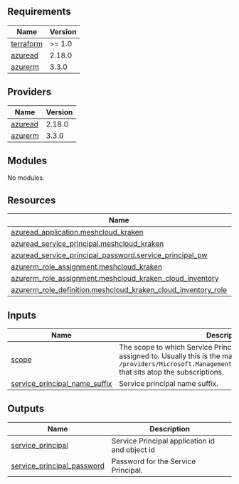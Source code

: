 ## Requirements

| Name | Version |
|------|---------|
| <a name="requirement_terraform"></a> [terraform](#requirement\_terraform) | >= 1.0 |
| <a name="requirement_azuread"></a> [azuread](#requirement\_azuread) | 2.18.0 |
| <a name="requirement_azurerm"></a> [azurerm](#requirement\_azurerm) | 3.3.0 |

## Providers

| Name | Version |
|------|---------|
| <a name="provider_azuread"></a> [azuread](#provider\_azuread) | 2.18.0 |
| <a name="provider_azurerm"></a> [azurerm](#provider\_azurerm) | 3.3.0 |

## Modules

No modules.

## Resources

| Name | Type |
|------|------|
| [azuread_application.meshcloud_kraken](https://registry.terraform.io/providers/hashicorp/azuread/2.18.0/docs/resources/application) | resource |
| [azuread_service_principal.meshcloud_kraken](https://registry.terraform.io/providers/hashicorp/azuread/2.18.0/docs/resources/service_principal) | resource |
| [azuread_service_principal_password.service_principal_pw](https://registry.terraform.io/providers/hashicorp/azuread/2.18.0/docs/resources/service_principal_password) | resource |
| [azurerm_role_assignment.meshcloud_kraken](https://registry.terraform.io/providers/hashicorp/azurerm/3.3.0/docs/resources/role_assignment) | resource |
| [azurerm_role_assignment.meshcloud_kraken_cloud_inventory](https://registry.terraform.io/providers/hashicorp/azurerm/3.3.0/docs/resources/role_assignment) | resource |
| [azurerm_role_definition.meshcloud_kraken_cloud_inventory_role](https://registry.terraform.io/providers/hashicorp/azurerm/3.3.0/docs/resources/role_definition) | resource |

## Inputs

| Name | Description | Type | Default | Required |
|------|-------------|------|---------|:--------:|
| <a name="input_scope"></a> [scope](#input\_scope) | The scope to which Service Principal permissions should be assigned to. Usually this is the management group id of form `/providers/Microsoft.Management/managementGroups/<tenantId>` that sits atop the subscriptions. | `string` | n/a | yes |
| <a name="input_service_principal_name_suffix"></a> [service\_principal\_name\_suffix](#input\_service\_principal\_name\_suffix) | Service principal name suffix. | `string` | n/a | yes |

## Outputs

| Name | Description |
|------|-------------|
| <a name="output_service_principal"></a> [service\_principal](#output\_service\_principal) | Service Principal application id and object id |
| <a name="output_service_principal_password"></a> [service\_principal\_password](#output\_service\_principal\_password) | Password for the Service Principal. |
